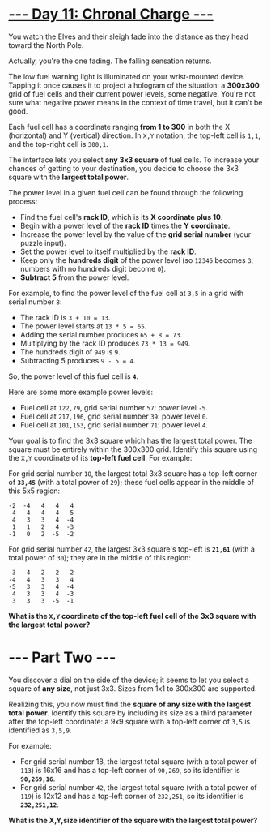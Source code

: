 # [--- Day 11: Chronal Charge ---](https://adventofcode.com/2018/day/11)
You watch the Elves and their sleigh fade into the distance as they head 
toward the North Pole.

Actually, you're the one fading. The falling sensation returns.

The low fuel warning light is illuminated on your wrist-mounted device. 
Tapping it once causes it to project a hologram of the situation: a **300x300** 
grid of fuel cells and their current power levels, some negative. You're 
not sure what negative power means in the context of time travel, but it 
can't be good.

Each fuel cell has a coordinate ranging **from 1 to 300** in both the X 
(horizontal) and Y (vertical) direction. In `X,Y` notation, the top-left cell 
is `1,1`, and the top-right cell is `300,1`.

The interface lets you select **any 3x3 square** of fuel cells. To increase 
your chances of getting to your destination, you decide to choose the 3x3 
square with the **largest total power**.

The power level in a given fuel cell can be found through the following 
process:

- Find the fuel cell's **rack ID**, which is its **X coordinate plus 10**.
- Begin with a power level of the **rack ID** times the **Y coordinate**.
- Increase the power level by the value of the **grid serial number** (your puzzle input).
- Set the power level to itself multiplied by the **rack ID**.
- Keep only the **hundreds digit** of the power level (so `12345` becomes `3`; 
  numbers with no hundreds digit become `0`).
- **Subtract 5** from the power level.

For example, to find the power level of the fuel cell at `3,5` in a grid with 
serial number `8`:

- The rack ID is `3 + 10 = 13`.
- The power level starts at `13 * 5 = 65`.
- Adding the serial number produces `65 + 8 = 73`.
- Multiplying by the rack ID produces `73 * 13 = 949`.
- The hundreds digit of `949` is `9`.
- Subtracting 5 produces `9 - 5 = 4`.

So, the power level of this fuel cell is **`4`**.

Here are some more example power levels:

- Fuel cell at  `122,79`, grid serial number `57`: power level `-5`.
- Fuel cell at `217,196`, grid serial number `39`: power level  `0`.
- Fuel cell at `101,153`, grid serial number `71`: power level  `4`.

Your goal is to find the 3x3 square which has the largest total power. The 
square must be entirely within the 300x300 grid. Identify this square using 
the `X,Y` coordinate of its **top-left fuel cell**. For example:

For grid serial number `18`, the largest total 3x3 square has a top-left 
corner of **`33,45`** (with a total power of `29`); these fuel cells appear in the 
middle of this 5x5 region:

```
-2  -4   4   4   4
-4   4   4   4  -5
 4   3   3   4  -4
 1   1   2   4  -3
-1   0   2  -5  -2
```

For grid serial number `42`, the largest 3x3 square's top-left is **`21,61`** (with 
a total power of `30`); they are in the middle of this region:

```
-3   4   2   2   2
-4   4   3   3   4
-5   3   3   4  -4
 4   3   3   4  -3
 3   3   3  -5  -1
```

**What is the `X,Y` coordinate of the top-left fuel cell of the 3x3 square with the largest total power?**

# --- Part Two ---
You discover a dial on the side of the device; it seems to let you select a 
square of **any size**, not just 3x3. Sizes from 1x1 to 300x300 are supported.

Realizing this, you now must find the **square of any size with the largest total power**. 
Identify this square by including its size as a third 
parameter after the top-left coordinate: a 9x9 square with a top-left 
corner of `3,5` is identified as `3,5,9`.

For example:

- For grid serial number 18, the largest total square (with a total 
  power of `113`) is 16x16 and has a top-left corner of `90,269`, so its 
  identifier is **`90,269,16`**.
- For grid serial number `42`, the largest total square (with a total 
  power of `119`) is 12x12 and has a top-left corner of `232,251`, so its 
  identifier is **`232,251,12`**.

**What is the X,Y,size identifier of the square with the largest total power?**
